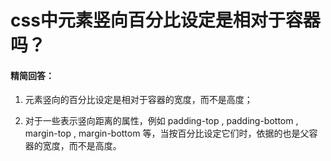 # css中元素竖向百分比设定是相对于容器吗？

#### 精简回答：

1. 元素竖向的百分比设定是相对于容器的宽度，而不是高度；

2. 对于一些表示竖向距离的属性，例如 padding-top , padding-bottom , margin-top , margin-bottom 等，当按百分比设定它们时，依据的也是父容器的宽度，而不是高度。

